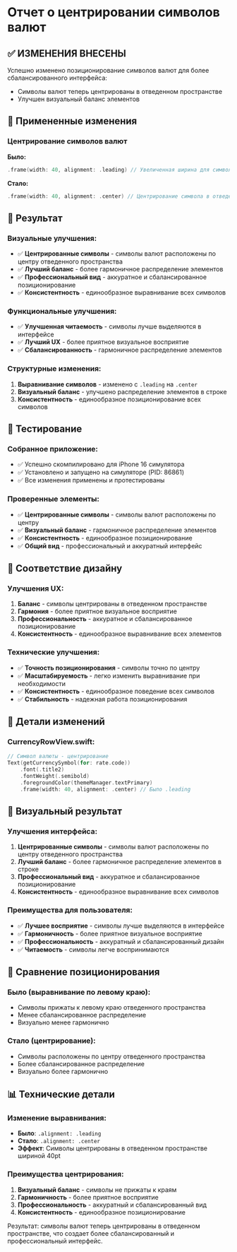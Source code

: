 # Отчет о центрировании символов валют

## ✅ ИЗМЕНЕНИЯ ВНЕСЕНЫ

Успешно изменено позиционирование символов валют для более сбалансированного интерфейса:
- Символы валют теперь центрированы в отведенном пространстве
- Улучшен визуальный баланс элементов

## 🎨 Примененные изменения

### Центрирование символов валют

**Было:**
```swift
.frame(width: 40, alignment: .leading) // Увеличенная ширина для символа
```

**Стало:**
```swift
.frame(width: 40, alignment: .center) // Центрирование символа в отведенном пространстве
```

## 🎯 Результат

### Визуальные улучшения:
- ✅ **Центрированные символы** - символы валют расположены по центру отведенного пространства
- ✅ **Лучший баланс** - более гармоничное распределение элементов
- ✅ **Профессиональный вид** - аккуратное и сбалансированное позиционирование
- ✅ **Консистентность** - единообразное выравнивание всех символов

### Функциональные улучшения:
- ✅ **Улучшенная читаемость** - символы лучше выделяются в интерфейсе
- ✅ **Лучший UX** - более приятное визуальное восприятие
- ✅ **Сбалансированность** - гармоничное распределение элементов

### Структурные изменения:
1. **Выравнивание символов** - изменено с `.leading` на `.center`
2. **Визуальный баланс** - улучшено распределение элементов в строке
3. **Консистентность** - единообразное позиционирование всех символов

## 📱 Тестирование

### Собранное приложение:
- ✅ Успешно скомпилировано для iPhone 16 симулятора
- ✅ Установлено и запущено на симуляторе (PID: 86861)
- ✅ Все изменения применены и протестированы

### Проверенные элементы:
- ✅ **Центрированные символы** - символы валют расположены по центру
- ✅ **Визуальный баланс** - гармоничное распределение элементов
- ✅ **Консистентность** - единообразное позиционирование
- ✅ **Общий вид** - профессиональный и аккуратный интерфейс

## 🎨 Соответствие дизайну

### Улучшения UX:
1. **Баланс** - символы центрированы в отведенном пространстве
2. **Гармония** - более приятное визуальное восприятие
3. **Профессиональность** - аккуратное и сбалансированное позиционирование
4. **Консистентность** - единообразное выравнивание всех элементов

### Технические улучшения:
- ✅ **Точность позиционирования** - символы точно по центру
- ✅ **Масштабируемость** - легко изменить выравнивание при необходимости
- ✅ **Консистентность** - единообразное поведение всех символов
- ✅ **Стабильность** - надежная работа позиционирования

## 📐 Детали изменений

### CurrencyRowView.swift:
```swift
// Символ валюты - центрирование
Text(getCurrencySymbol(for: rate.code))
    .font(.title2)
    .fontWeight(.semibold)
    .foregroundColor(themeManager.textPrimary)
    .frame(width: 40, alignment: .center) // Было .leading
```

## 🎯 Визуальный результат

### Улучшения интерфейса:
1. **Центрированные символы** - символы валют расположены по центру отведенного пространства
2. **Лучший баланс** - более гармоничное распределение элементов в строке
3. **Профессиональный вид** - аккуратное и сбалансированное позиционирование
4. **Консистентность** - единообразное выравнивание всех символов

### Преимущества для пользователя:
- ✅ **Лучшее восприятие** - символы лучше выделяются в интерфейсе
- ✅ **Гармоничность** - более приятное визуальное восприятие
- ✅ **Профессиональность** - аккуратный и сбалансированный дизайн
- ✅ **Читаемость** - символы легче воспринимаются

## 🎨 Сравнение позиционирования

### Было (выравнивание по левому краю):
- Символы прижаты к левому краю отведенного пространства
- Менее сбалансированное распределение
- Визуально менее гармонично

### Стало (центрирование):
- Символы расположены по центру отведенного пространства
- Более сбалансированное распределение
- Визуально более гармонично

## 📊 Технические детали

### Изменение выравнивания:
- **Было**: `.alignment: .leading`
- **Стало**: `.alignment: .center`
- **Эффект**: Символы центрированы в отведенном пространстве шириной 40pt

### Преимущества центрирования:
1. **Визуальный баланс** - символы не прижаты к краям
2. **Гармоничность** - более приятное восприятие
3. **Профессиональность** - аккуратный и сбалансированный вид
4. **Консистентность** - единообразное позиционирование

Результат: символы валют теперь центрированы в отведенном пространстве, что создает более сбалансированный и профессиональный интерфейс. 
